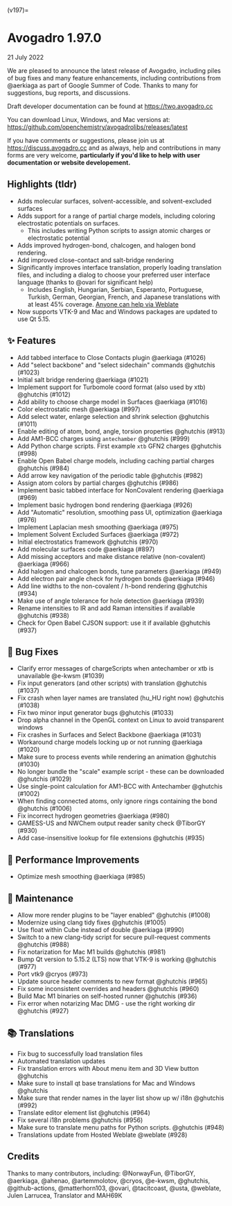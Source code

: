 (v197)=

# Avogadro 1.97.0

21 July 2022

We are pleased to announce the latest release of Avogadro, including piles of bug fixes and many feature enhancements, including contributions from @aerkiaga as part of Google Summer of Code.
Thanks to many for suggestions, bug reports, and discussions.

Draft developer documentation can be found at https://two.avogadro.cc

You can download Linux, Windows, and Mac versions at: https://github.com/openchemistry/avogadrolibs/releases/latest

If you have comments or suggestions, please join us at https://discuss.avogadro.cc and as always, help and contributions
in many forms are very welcome, **particularly if you'd like to help with user documentation or website developement.**

## Highlights (tldr)

* Adds molecular surfaces, solvent-accessible, and solvent-excluded surfaces
* Adds support for a range of partial charge models, including coloring electrostatic potentials on surfaces.
  * This includes writing Python scripts to assign atomic charges or electrostatic potential
* Adds improved hydrogen-bond, chalcogen, and halogen bond rendering.
* Add improved close-contact and salt-bridge rendering
* Significantly improves interface translation, properly loading translation files, and including a dialog to choose your preferred user interface language (thanks to @ovari for significant help)
    * Includes English, Hungarian, Serbian, Esperanto, Portuguese, Turkish, German, Georgian, French, and Japanese translations with at least 45% coverage. [Anyone can help via Weblate](https://hosted.weblate.org/engage/avogadro/)
* Now supports VTK-9 and Mac and Windows packages are updated to use Qt 5.15.

## ✨ Features

- Add tabbed interface to Close Contacts plugin @aerkiaga (#1026)
- Add "select backbone" and "select sidechain" commands @ghutchis (#1023)
- Initial salt bridge rendering @aerkiaga (#1021)
- Implement support for Turbomole coord format (also used by xtb) @ghutchis (#1012)
- Add ability to choose charge model in Surfaces @aerkiaga (#1016)
- Color electrostatic mesh  @aerkiaga (#997)
- Add select water, enlarge selection and shrink selection @ghutchis (#1011)
- Enable editing of atom, bond, angle, torsion properties @ghutchis (#913)
- Add AM1-BCC charges using `antechamber` @ghutchis (#999)
- Add Python charge scripts. First example `xtb` GFN2 charges @ghutchis (#998)
- Enable Open Babel charge models, including caching partial charges @ghutchis (#984)
- Add arrow key navigation of the periodic table @ghutchis (#982)
- Assign atom colors by partial charges @ghutchis (#986)
- Implement basic tabbed interface for NonCovalent rendering @aerkiaga (#969)
- Implement basic hydrogen bond rendering @aerkiaga (#926)
- Add "Automatic" resolution, smoothing pass UI, optimization @aerkiaga (#976)
- Implement Laplacian mesh smoothing @aerkiaga (#975)
- Implement Solvent Excluded Surfaces @aerkiaga (#972)
- Initial electrostatics framework @ghutchis (#970)
- Add molecular surfaces code @aerkiaga (#897)
- Add missing acceptors and make distance relative (non-covalent) @aerkiaga (#966)
- Add halogen and chalcogen bonds, tune parameters @aerkiaga (#949)
- Add electron pair angle check for hydrogen bonds @aerkiaga (#946)
- Add line widths to the non-covalent / h-bond rendering @ghutchis (#934)
- Make use of angle tolerance for hole detection @aerkiaga (#939)
- Rename intensities to IR and add Raman intensities if available @ghutchis (#938)
- Check for Open Babel CJSON support: use it if available @ghutchis (#937)

## 🐛 Bug Fixes

- Clarify error messages of chargeScripts when antechamber or xtb is unavailable @e-kwsm (#1039)
- Fix input generators (and other scripts) with translation @ghutchis (#1037)
- Fix crash when layer names are translated (hu_HU right now) @ghutchis (#1038)
- Fix two minor input generator bugs @ghutchis (#1033)
- Drop alpha channel in the OpenGL context on Linux to avoid transparent windows
- Fix crashes in Surfaces and Select Backbone @aerkiaga (#1031)
- Workaround charge models locking up or not running @aerkiaga (#1020)
- Make sure to process events while rendering an animation @ghutchis (#1030)
- No longer bundle the "scale" example script - these can be downloaded @ghutchis (#1029)
- Use single-point calculation for AM1-BCC with Antechamber @ghutchis (#1002)
- When finding connected atoms, only ignore rings containing the bond @ghutchis (#1006)
- Fix incorrect hydrogen geometries @aerkiaga (#980)
- GAMESS-US and NWChem output reader sanity check @TiborGY (#930)
- Add case-insensitive lookup for file extensions @ghutchis (#935)


## 🚀 Performance Improvements

- Optimize mesh smoothing @aerkiaga (#985)

## 🧰 Maintenance

- Allow more render plugins to be "layer enabled" @ghutchis (#1008)
- Modernize using clang tidy fixes @ghutchis (#1005)
- Use float within Cube instead of double @aerkiaga (#990)
- Switch to a new clang-tidy script for secure pull-request comments @ghutchis (#988)
- Fix notarization for Mac M1 builds @ghutchis (#981)
- Bump Qt version to 5.15.2 (LTS) now that VTK-9 is working @ghutchis (#977)
- Port vtk9 @cryos (#973)
- Update source header comments to new format @ghutchis (#965)
- Fix some inconsistent overrides and headers @ghutchis (#960)
- Build Mac M1 binaries on self-hosted runner @ghutchis (#936)
- Fix error when notarizing Mac DMG - use the right working dir @ghutchis (#927)

## 📚 Translations

- Fix bug to successfully load translation files
- Automated translation updates
- Fix translation errors with About menu item and 3D View button @ghutchis
- Make sure to install qt base translations for Mac and Windows @ghutchis
- Make sure that render names in the layer list show up w/ i18n @ghutchis (#992)
- Translate editor element list @ghutchis (#964)
- Fix several i18n problems @ghutchis (#956)
- Make sure to translate menu paths for Python scripts. @ghutchis (#948)
- Translations update from Hosted Weblate @weblate (#928)

## Credits

Thanks to many contributors, including: @NorwayFun, @TiborGY, @aerkiaga, @ahenao, @artemmolotov, @cryos, @e-kwsm, @ghutchis, @github-actions, @matterhorn103, @ovari, @tacitcoast, @usta, @weblate, Julen Larrucea, Translator and МАН69К
